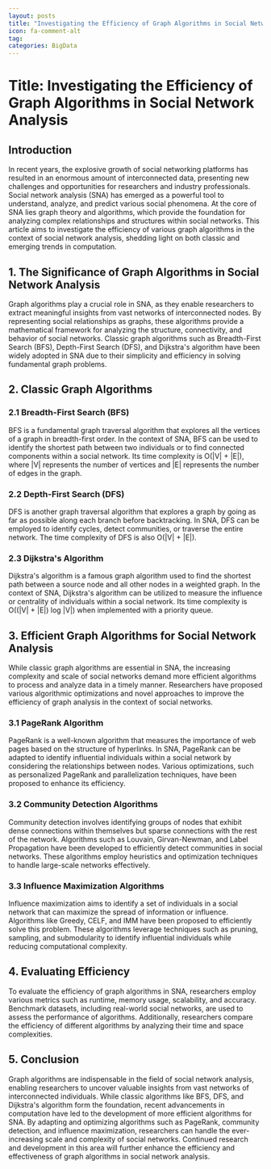 ```yaml
---
layout: posts
title: "Investigating the Efficiency of Graph Algorithms in Social Network Analysis"
icon: fa-comment-alt
tag:      
categories: BigData
---
```



# Title: Investigating the Efficiency of Graph Algorithms in Social Network Analysis

## Introduction
In recent years, the explosive growth of social networking platforms has resulted in an enormous amount of interconnected data, presenting new challenges and opportunities for researchers and industry professionals. Social network analysis (SNA) has emerged as a powerful tool to understand, analyze, and predict various social phenomena. At the core of SNA lies graph theory and algorithms, which provide the foundation for analyzing complex relationships and structures within social networks. This article aims to investigate the efficiency of various graph algorithms in the context of social network analysis, shedding light on both classic and emerging trends in computation.

## 1. The Significance of Graph Algorithms in Social Network Analysis
Graph algorithms play a crucial role in SNA, as they enable researchers to extract meaningful insights from vast networks of interconnected nodes. By representing social relationships as graphs, these algorithms provide a mathematical framework for analyzing the structure, connectivity, and behavior of social networks. Classic graph algorithms such as Breadth-First Search (BFS), Depth-First Search (DFS), and Dijkstra's algorithm have been widely adopted in SNA due to their simplicity and efficiency in solving fundamental graph problems.

## 2. Classic Graph Algorithms
### 2.1 Breadth-First Search (BFS)
BFS is a fundamental graph traversal algorithm that explores all the vertices of a graph in breadth-first order. In the context of SNA, BFS can be used to identify the shortest path between two individuals or to find connected components within a social network. Its time complexity is O(|V| + |E|), where |V| represents the number of vertices and |E| represents the number of edges in the graph.

### 2.2 Depth-First Search (DFS)
DFS is another graph traversal algorithm that explores a graph by going as far as possible along each branch before backtracking. In SNA, DFS can be employed to identify cycles, detect communities, or traverse the entire network. The time complexity of DFS is also O(|V| + |E|).

### 2.3 Dijkstra's Algorithm
Dijkstra's algorithm is a famous graph algorithm used to find the shortest path between a source node and all other nodes in a weighted graph. In the context of SNA, Dijkstra's algorithm can be utilized to measure the influence or centrality of individuals within a social network. Its time complexity is O((|V| + |E|) log |V|) when implemented with a priority queue.

## 3. Efficient Graph Algorithms for Social Network Analysis
While classic graph algorithms are essential in SNA, the increasing complexity and scale of social networks demand more efficient algorithms to process and analyze data in a timely manner. Researchers have proposed various algorithmic optimizations and novel approaches to improve the efficiency of graph analysis in the context of social networks.

### 3.1 PageRank Algorithm
PageRank is a well-known algorithm that measures the importance of web pages based on the structure of hyperlinks. In SNA, PageRank can be adapted to identify influential individuals within a social network by considering the relationships between nodes. Various optimizations, such as personalized PageRank and parallelization techniques, have been proposed to enhance its efficiency.

### 3.2 Community Detection Algorithms
Community detection involves identifying groups of nodes that exhibit dense connections within themselves but sparse connections with the rest of the network. Algorithms such as Louvain, Girvan-Newman, and Label Propagation have been developed to efficiently detect communities in social networks. These algorithms employ heuristics and optimization techniques to handle large-scale networks effectively.

### 3.3 Influence Maximization Algorithms
Influence maximization aims to identify a set of individuals in a social network that can maximize the spread of information or influence. Algorithms like Greedy, CELF, and IMM have been proposed to efficiently solve this problem. These algorithms leverage techniques such as pruning, sampling, and submodularity to identify influential individuals while reducing computational complexity.

## 4. Evaluating Efficiency
To evaluate the efficiency of graph algorithms in SNA, researchers employ various metrics such as runtime, memory usage, scalability, and accuracy. Benchmark datasets, including real-world social networks, are used to assess the performance of algorithms. Additionally, researchers compare the efficiency of different algorithms by analyzing their time and space complexities.

## 5. Conclusion
Graph algorithms are indispensable in the field of social network analysis, enabling researchers to uncover valuable insights from vast networks of interconnected individuals. While classic algorithms like BFS, DFS, and Dijkstra's algorithm form the foundation, recent advancements in computation have led to the development of more efficient algorithms for SNA. By adapting and optimizing algorithms such as PageRank, community detection, and influence maximization, researchers can handle the ever-increasing scale and complexity of social networks. Continued research and development in this area will further enhance the efficiency and effectiveness of graph algorithms in social network analysis.